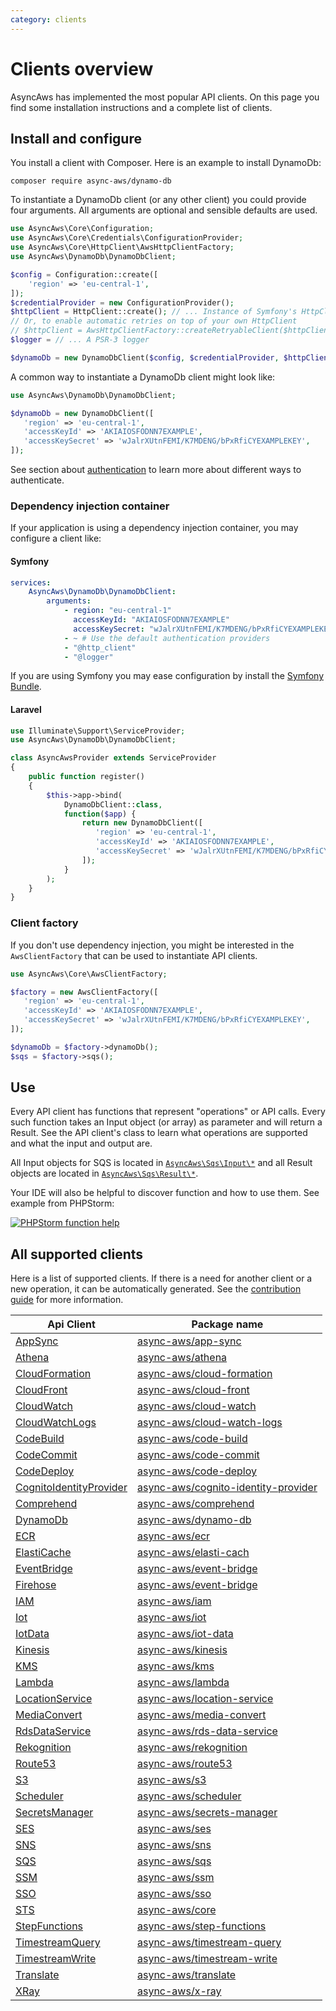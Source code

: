 ```yaml
---
category: clients
---
```


# Clients overview

AsyncAws has implemented the most popular API clients. On this page you find
some installation instructions and a complete list of clients.

## Install and configure

You install a client with Composer. Here is an example to install DynamoDb:

```shell
composer require async-aws/dynamo-db
```

To instantiate a DynamoDb client (or any other client) you could provide four arguments.
All arguments are optional and sensible defaults are used.

```php
use AsyncAws\Core\Configuration;
use AsyncAws\Core\Credentials\ConfigurationProvider;
use AsyncAws\Core\HttpClient\AwsHttpClientFactory;
use AsyncAws\DynamoDb\DynamoDbClient;

$config = Configuration::create([
    'region' => 'eu-central-1',
]);
$credentialProvider = new ConfigurationProvider();
$httpClient = HttpClient::create(); // ... Instance of Symfony's HttpClientInterface
// Or, to enable automatic retries on top of your own HttpClient
// $httpClient = AwsHttpClientFactory::createRetryableClient($httpClient); T
$logger = // ... A PSR-3 logger

$dynamoDb = new DynamoDbClient($config, $credentialProvider, $httpClient, $logger);
```

A common way to instantiate a DynamoDb client might look like:

```php
use AsyncAws\DynamoDb\DynamoDbClient;

$dynamoDb = new DynamoDbClient([
   'region' => 'eu-central-1',
   'accessKeyId' => 'AKIAIOSFODNN7EXAMPLE',
   'accessKeySecret' => 'wJalrXUtnFEMI/K7MDENG/bPxRfiCYEXAMPLEKEY',
]);
```

See section about [authentication](/authentication/index.md) to learn more about
different ways to authenticate.

### Dependency injection container

If your application is using a dependency injection container, you may configure a
client like:

#### Symfony

```yaml
services:
    AsyncAws\DynamoDb\DynamoDbClient:
        arguments:
            - region: "eu-central-1"
              accessKeyId: "AKIAIOSFODNN7EXAMPLE"
              accessKeySecret: "wJalrXUtnFEMI/K7MDENG/bPxRfiCYEXAMPLEKEY"
            - ~ # Use the default authentication providers
            - "@http_client"
            - "@logger"
```

If you are using Symfony you may ease configuration by install the [Symfony Bundle](/integration/symfony-bundle.md).

#### Laravel

```php
use Illuminate\Support\ServiceProvider;
use AsyncAws\DynamoDb\DynamoDbClient;

class AsyncAwsProvider extends ServiceProvider
{
    public function register()
    {
        $this->app->bind(
            DynamoDbClient::class,
            function($app) {
                return new DynamoDbClient([
                   'region' => 'eu-central-1',
                   'accessKeyId' => 'AKIAIOSFODNN7EXAMPLE',
                   'accessKeySecret' => 'wJalrXUtnFEMI/K7MDENG/bPxRfiCYEXAMPLEKEY',
                ]);
            }
        );
    }
}
```

### Client factory

If you don't use dependency injection, you might be interested in the `AwsClientFactory`
that can be used to instantiate API clients.

```php
use AsyncAws\Core\AwsClientFactory;

$factory = new AwsClientFactory([
   'region' => 'eu-central-1',
   'accessKeyId' => 'AKIAIOSFODNN7EXAMPLE',
   'accessKeySecret' => 'wJalrXUtnFEMI/K7MDENG/bPxRfiCYEXAMPLEKEY',
]);

$dynamoDb = $factory->dynamoDb();
$sqs = $factory->sqs();
```

## Use

Every API client has functions that represent "operations" or API calls. Every such
function takes an Input object (or array) as parameter and will return a Result.
See the API client's class to learn what operations are supported and what the input
and output are.

All Input objects for SQS is located in [`AsyncAws\Sqs\Input\*`](https://github.com/async-aws/aws/tree/master/src/Service/Sqs/src/Input)
and all Result objects are located in [`AsyncAws\Sqs\Result\*`](https://github.com/async-aws/aws/tree/master/src/Service/Sqs/src/Result).

Your IDE will also be helpful to discover function and how to use them. See example
from PHPStorm:

[![PHPStorm function help](/assets/image/compare/aa-method.png)](/assets/image/compare/aa-method.png)

## All supported clients

Here is a list of supported clients. If there is a need for another client or a new
operation, it can be automatically generated. See the [contribution guide](/contribute/index.md)
for more information.

| Api Client                                  | Package name                                                                                              |
|---------------------------------------------|-----------------------------------------------------------------------------------------------------------|
| [AppSync](./app-sync.md)                    | [async-aws/app-sync](https://packagist.org/packages/async-aws/app-sync)                                   |
| [Athena](./athena.md)                       | [async-aws/athena](https://packagist.org/packages/async-aws/athena)                                       |
| [CloudFormation](./cf.md)                   | [async-aws/cloud-formation](https://packagist.org/packages/async-aws/cloud-formation)                     |
| [CloudFront](./cloud-front.md)              | [async-aws/cloud-front](https://packagist.org/packages/async-aws/cloud-front)                             |
| [CloudWatch](./cloud-watch.md)              | [async-aws/cloud-watch](https://packagist.org/packages/async-aws/cloud-watch)                             |
| [CloudWatchLogs](./cloud-watch-logs.md)     | [async-aws/cloud-watch-logs](https://packagist.org/packages/async-aws/cloud-watch-logs)                   |
| [CodeBuild](./code-build.md)                | [async-aws/code-build](https://packagist.org/packages/async-aws/code-build)                               |
| [CodeCommit](./code-commit.md)              | [async-aws/code-commit](https://packagist.org/packages/async-aws/code-commit)                             |
| [CodeDeploy](./code-deploy.md)              | [async-aws/code-deploy](https://packagist.org/packages/async-aws/code-deploy)                             |
| [CognitoIdentityProvider](./cognito-idp.md) | [async-aws/cognito-identity-provider](https://packagist.org/packages/async-aws/cognito-identity-provider) |
| [Comprehend](./comprehend.md)               | [async-aws/comprehend](https://packagist.org/packages/async-aws/comprehend)                               |
| [DynamoDb](./dynamodb.md)                   | [async-aws/dynamo-db](https://packagist.org/packages/async-aws/dynamo-db)                                 |
| [ECR](./ecr.md)                             | [async-aws/ecr](https://packagist.org/packages/async-aws/ecr)                                             |
| [ElastiCache](./elasti-cache.md)            | [async-aws/elasti-cach](https://packagist.org/packages/async-aws/elasti-cache)                            |
| [EventBridge](./event-bridge.md)            | [async-aws/event-bridge](https://packagist.org/packages/async-aws/event-bridge)                           |
| [Firehose](./firehose.md)                   | [async-aws/event-bridge](https://packagist.org/packages/async-aws/firehose)                               |
| [IAM](./iam.md)                             | [async-aws/iam](https://packagist.org/packages/async-aws/iam)                                             |
| [Iot](./iot.md)                             | [async-aws/iot](https://packagist.org/packages/async-aws/iot)                                             |
| [IotData](./iot-data.md)                    | [async-aws/iot-data](https://packagist.org/packages/async-aws/iot-data)                                   |
| [Kinesis](./kinesis.md)                     | [async-aws/kinesis](https://packagist.org/packages/async-aws/kinesis)                                     |
| [KMS](./kms.md)                             | [async-aws/kms](https://packagist.org/packages/async-aws/kms)                                             |
| [Lambda](./lambda.md)                       | [async-aws/lambda](https://packagist.org/packages/async-aws/lambda)                                       |
| [LocationService](./location-service.md)    | [async-aws/location-service](https://packagist.org/packages/async-aws/location-service)                   |
| [MediaConvert](./media-convert.md)          | [async-aws/media-convert](https://packagist.org/packages/async-aws/media-convert)                         |
| [RdsDataService](./rds-data-service.md)     | [async-aws/rds-data-service](https://packagist.org/packages/async-aws/rds-data-service)                   |
| [Rekognition](./rekognition.md)             | [async-aws/rekognition](https://packagist.org/packages/async-aws/rekognition)                             |
| [Route53](./route53.md)                     | [async-aws/route53](https://packagist.org/packages/async-aws/route53)                                     |
| [S3](./s3.md)                               | [async-aws/s3](https://packagist.org/packages/async-aws/s3)                                               |
| [Scheduler](./scheduler.md)                 | [async-aws/scheduler](https://packagist.org/packages/async-aws/scheduler)                                 |
| [SecretsManager](./secrets-manager.md)      | [async-aws/secrets-manager](https://packagist.org/packages/async-aws/secrets-manager)                     |
| [SES](./ses.md)                             | [async-aws/ses](https://packagist.org/packages/async-aws/ses)                                             |
| [SNS](./sns.md)                             | [async-aws/sns](https://packagist.org/packages/async-aws/sns)                                             |
| [SQS](./sqs.md)                             | [async-aws/sqs](https://packagist.org/packages/async-aws/sqs)                                             |
| [SSM](./ssm.md)                             | [async-aws/ssm](https://packagist.org/packages/async-aws/ssm)                                             |
| [SSO](./sso.md)                             | [async-aws/sso](https://packagist.org/packages/async-aws/sso)                                             |
| [STS](./sts.md)                             | [async-aws/core](https://packagist.org/packages/async-aws/core)                                           |
| [StepFunctions](./step-functions.md)        | [async-aws/step-functions](https://packagist.org/packages/async-aws/step-functions)                       |
| [TimestreamQuery](./timestream-query.md)    | [async-aws/timestream-query](https://packagist.org/packages/async-aws/timestream-query)                   |
| [TimestreamWrite](./timestream-write.md)    | [async-aws/timestream-write](https://packagist.org/packages/async-aws/timestream-write)                   |
| [Translate](./translate.md)                 | [async-aws/translate](https://packagist.org/packages/async-aws/translate)                                 |
| [XRay](./x-ray.md)                          | [async-aws/x-ray](https://packagist.org/packages/async-aws/x-ray)                                         |
